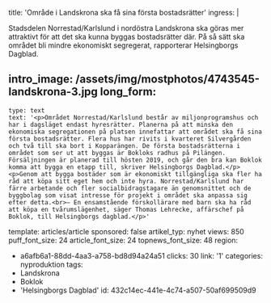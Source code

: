 title: 'Område i Landskrona ska få sina första bostadsrätter'
ingress: |
  <p>Stadsdelen Norrestad/Karlslund i nordöstra Landskrona ska göras mer attraktivt för att det ska kunna byggas bostadsrätter där. På så sätt ska området bli mindre ekonomiskt segregerat, rapporterar Helsingborgs Dagblad.
  </p>
  
intro_image: /assets/img/mostphotos/4743545-landskrona-3.jpg
long_form:
  -
    type: text
    text: '<p>Området Norrestad/Karlslund består av miljonprogramshus och har i dagsläget endast hyresrätter. Planerna på att minska den ekonomiska segregationen på platsen innefattar att området ska få sina första bostadsrätter. Flera hus har rivits i kvarteret Silvergården och två till ska bort i Kopparängen. De första bostadsrätterna i området som ser ut att byggas är Bokloks radhus på Pilängen. Försäljningen är planerad till hösten 2019, och går den bra kan Boklok komma att bygga en etapp till, skriver Helsingborgs Dagblad.</p><p>Genom att bygga bostäder som är ekonomiskt tillgängliga ska fler ha råd att köpa sitt eget hem och inte hyra. Norrestad/Karlslund har färre arbetande och fler socialbidragstagare än genomsnittet och de byggbolag som visat intresse för projekt i området ska anpassa sig efter detta.<br>– En ensamstående förskollärare med barn ska ha råd att köpa en tvårumslägenhet, säger Thomas Lehrecke, affärschef på Boklok, till Helsingborgs dagblad.</p>'
template: articles/article
sponsored: false
artikel_typ: nyhet
views: 850
puff_font_size: 24
article_font_size: 24
topnews_font_size: 48
region:
  - a6afb6a1-88dd-4aa3-a758-bd8d94a24a51
clicks: 30
link: '1'
categories: nyproduktion
tags:
  - Landskrona
  - Boklok
  - 'Helsingborgs Dagblad'
id: 432c14ec-441e-4c74-a507-50af699509d9
